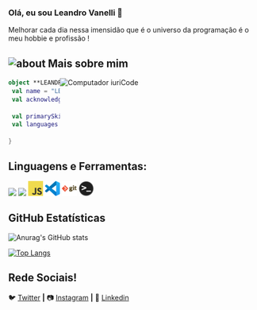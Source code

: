 ### Olá, eu sou Leandro Vanelli 👋

Melhorar cada dia nessa imensidão que é o universo da programação é o meu hobbie e profissão !

## <img width="45" alt="about" src="https://raw.github.com/elizarov/elizarov/master/about.png"> Mais sobre mim

<img src="https://raw.githubusercontent.com/MicaelliMedeiros/micaellimedeiros/master/image/computer-illustration.png" min-width="400px" max-width="400px" width="400px" align="right" alt="Computador iuriCode">

```kotlin
object **LEANDRO** {
 val name = "LEANDRO GONÇALVES VANELLI"
 val acknowledgements = "BACK-END"
 
 val primarySkillset = "SCRUM, SOLID E BOM EM FAZER CAFÉ"
 val languages = listOf("C#", "Python", "SQL", "NodeJS", "Angular") 

}
```

## **Linguagens e Ferramentas:**  

<code><img height="30" src="https://img2.gratispng.com/20180831/iua/kisspng-c-programming-language-logo-microsoft-visual-stud-atlas-portfolio-5b89919299aab1.1956912415357423546294.jpg"></code>
<code><img height="30" src ="https://img1.gratispng.com/20180325/aqq/kisspng-python-logo-programmer-fierce-python-cliparts-5ab7bde1738eb3.0871706315219911374733.jpg"></code>
<code><img height="30" src="https://raw.githubusercontent.com/github/explore/80688e429a7d4ef2fca1e82350fe8e3517d3494d/topics/javascript/javascript.png"></code>
<code><img height="30" src="https://raw.githubusercontent.com/github/explore/80688e429a7d4ef2fca1e82350fe8e3517d3494d/topics/visual-studio-code/visual-studio-code.png"></code>
<code><img height="30" src="https://raw.githubusercontent.com/github/explore/80688e429a7d4ef2fca1e82350fe8e3517d3494d/topics/git/git.png"></code>
<code><img height="30" src="https://raw.githubusercontent.com/github/explore/80688e429a7d4ef2fca1e82350fe8e3517d3494d/topics/terminal/terminal.png"></code>


## **GitHub Estatísticas**

![Anurag's GitHub stats](https://github-readme-stats.vercel.app/api?username=leovanelli&show_icons=true&theme=radical&align=left)

[![Top Langs](https://github-readme-stats.vercel.app/api/top-langs/?username=leovanelli&layout=compact&aligh=right)](https://github.com/anuraghazra/github-readme-stats)


## Rede Sociais!

🐦 [Twitter][twitter] **|** 
📷 [Instagram][instagram] **|** 
👔 [Linkedin][linkedin] 

[twitter]: https://twitter.com/leandrovanelli
[instagram]: https://www.instagram.com/paoemanteiga32/?hl=pt
[linkedin]: https://www.linkedin.com/in/leandro-vanelli/
